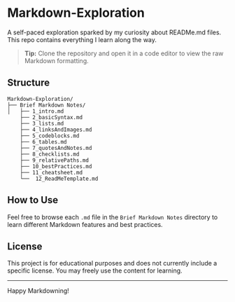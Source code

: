 # Markdown-Exploration
A self-paced exploration sparked by my curiosity about READMe.md files. This repo contains everything I learn along the way.  

> **Tip:** Clone the repository and open it in a code editor to view the raw Markdown formatting.

## Structure
```
Markdown-Exploration/
├── Brief Markdown Notes/
│   ├── 1_intro.md
    ├── 2_basicSyntax.md
    ├── 3_lists.md
    ├── 4_linksAndImages.md
    ├── 5_codeblocks.md
    ├── 6_tables.md
    ├── 7_quotesAndNotes.md
    ├── 8_checklists.md
    ├── 9_relativePaths.md
    ├── 10_bestPractices.md
    ├── 11_cheatsheet.md
    └──  12_ReadMeTemplate.md 
```

##  How to Use
Feel free to browse each `.md` file in the `Brief Markdown Notes` directory to learn different Markdown features and best practices.

##  License
This project is for educational purposes and does not currently include a specific license. You may freely use the content for learning.

---
Happy Markdowning! 

